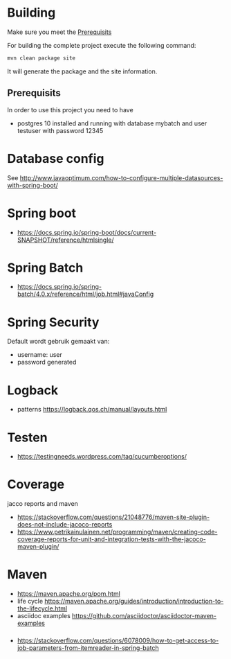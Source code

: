 # Building
Make sure you meet the [Prerequisits](##Prerequisits)

For building the complete project execute the following command:
```bash
mvn clean package site
```
It will generate the package and the site information.
## Prerequisits
In order to use this project you need to have
- postgres 10 installed and running with database mybatch and user testuser with password 12345


# Database config
See http://www.javaoptimum.com/how-to-configure-multiple-datasources-with-spring-boot/

# Spring boot
- https://docs.spring.io/spring-boot/docs/current-SNAPSHOT/reference/htmlsingle/

# Spring Batch
- https://docs.spring.io/spring-batch/4.0.x/reference/html/job.html#javaConfig

# Spring Security
Default wordt gebruik gemaakt van:
- username: user
- password generated

# Logback
- patterns https://logback.qos.ch/manual/layouts.html

# Testen
- https://testingneeds.wordpress.com/tag/cucumberoptions/

# Coverage
jacco reports and maven
- https://stackoverflow.com/questions/21048776/maven-site-plugin-does-not-include-jacoco-reports
- https://www.petrikainulainen.net/programming/maven/creating-code-coverage-reports-for-unit-and-integration-tests-with-the-jacoco-maven-plugin/

# Maven
- https://maven.apache.org/pom.html 
- life cycle https://maven.apache.org/guides/introduction/introduction-to-the-lifecycle.html
- asciidoc examples https://github.com/asciidoctor/asciidoctor-maven-examples


###
- https://stackoverflow.com/questions/6078009/how-to-get-access-to-job-parameters-from-itemreader-in-spring-batch
